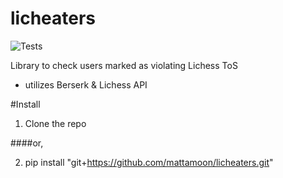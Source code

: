 # licheaters
![Tests](https://github.com/mattamoon/licheaters/actions/workflows/tests.yml/badge.svg) 
<p>Library to check users marked as violating Lichess ToS

- utilizes Berserk & Lichess API

#Install

1. Clone the repo

####or,



2. pip install "git+https://github.com/mattamoon/licheaters.git"


